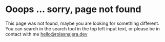 # Ooops ... sorry, page not found
This page was not found, maybe you are looking for something different. You can search in the search tool in the top left input text, or please be in contact with me hello@rolasnajera.dev
